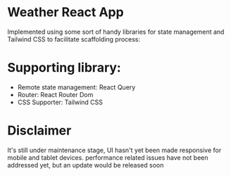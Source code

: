 # Weather React App
Implemented using some sort of handy libraries for state management and Tailwind CSS to facilitate scaffolding process:
# Supporting library:
  - Remote state management: React Query
  - Router: React Router Dom
  - CSS Supporter: Tailwind CSS
# Disclaimer
It's still under maintenance stage, UI hasn't yet been made responsive for mobile and tablet devices. performance related issues have not been addressed yet, but an update would be released soon
